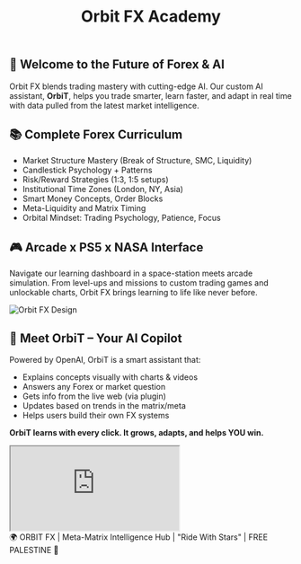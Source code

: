 <!DOCTYPE html>
<html lang="en">
<head>
  <meta charset="UTF-8">
  <meta name="viewport" content="width=device-width, initial-scale=1.0">
  <title>Orbit FX Academy</title>
  <link href="https://fonts.googleapis.com/css2?family=Orbitron:wght@400;700&display=swap" rel="stylesheet">
  <link rel="stylesheet" href="style.css">
</head>
<body>
  <header>
    <h1>Orbit FX Academy</h1>
  </header>

  <section class="section">
    <h2>🚀 Welcome to the Future of Forex & AI</h2>
    <p>Orbit FX blends trading mastery with cutting-edge AI. Our custom AI assistant, <strong>OrbiT</strong>, helps you trade smarter, learn faster, and adapt in real time with data pulled from the latest market intelligence.</p>
  </section>

  <section class="section">
    <h2>📚 Complete Forex Curriculum</h2>
    <ul>
      <li>Market Structure Mastery (Break of Structure, SMC, Liquidity)</li>
      <li>Candlestick Psychology + Patterns</li>
      <li>Risk/Reward Strategies (1:3, 1:5 setups)</li>
      <li>Institutional Time Zones (London, NY, Asia)</li>
      <li>Smart Money Concepts, Order Blocks</li>
      <li>Meta-Liquidity and Matrix Timing</li>
      <li>Orbital Mindset: Trading Psychology, Patience, Focus</li>
    </ul>
  </section>

  <section class="section">
    <h2>🎮 Arcade x PS5 x NASA Interface</h2>
    <p>Navigate our learning dashboard in a space-station meets arcade simulation. From level-ups and missions to custom trading games and unlockable charts, Orbit FX brings learning to life like never before.</p>
    <img class="image" src="/mnt/data/156DB209-6599-44B1-BDFC-FED44D4E0A98.png" alt="Orbit FX Design">
  </section>

  <section class="section">
    <h2>🤖 Meet OrbiT – Your AI Copilot</h2>
    <p>Powered by OpenAI, OrbiT is a smart assistant that:</p>
    <ul>
      <li>Explains concepts visually with charts & videos</li>
      <li>Answers any Forex or market question</li>
      <li>Gets info from the live web (via plugin)</li>
      <li>Updates based on trends in the matrix/meta</li>
      <li>Helps users build their own FX systems</li>
    </ul>
    <p><strong>OrbiT learns with every click. It grows, adapts, and helps YOU win.</strong></p>
  </section>

  <div class="chatbot-container">
    <iframe src="https://www.chatbase.co/chatbot-iframe/xyUOgDSS4aAGNSCTRYe1K" title="Orbit AI Chat"></iframe>
  </div>

  <footer>
    🌍 ORBIT FX | Meta-Matrix Intelligence Hub | "Ride With Stars" | FREE PALESTINE 💫
  </footer>

  <script src="main.js"></script>
</body>
</html>
